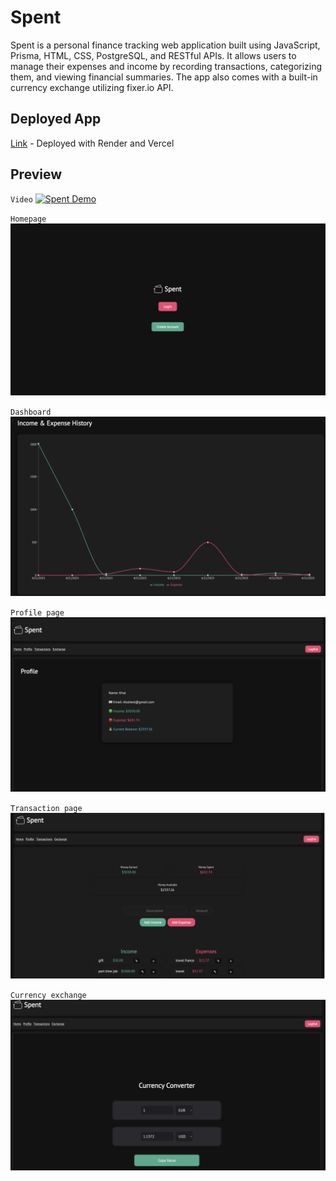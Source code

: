 # Spent
Spent is a personal finance tracking web application built using JavaScript, Prisma, HTML, CSS, PostgreSQL, and RESTful APIs. It allows users to manage their expenses and income by recording transactions, categorizing them, and viewing financial summaries. The app also comes with a built-in currency exchange utilizing fixer.io API.

## Deployed App
[Link](spent-beta.vercel.app) - Deployed with Render and Vercel  

## Preview
`Video`
[![Spent Demo](https://img.youtube.com/vi/3EKpcQyThPc/0.jpg)](https://youtu.be/3EKpcQyThPc)


`Homepage`
<img src="assets/homepage.png" alt="Homepage">


`Dashboard`
<img src="assets/dashboard.png" alt="Dashboard">


`Profile page`
<img src="assets/profile.png" alt="Profile">


`Transaction page`
<img src="assets/transasction.png" alt="Transaction">

`Currency exchange`
<img src="assets/exchange.png" alt="Exchange">



